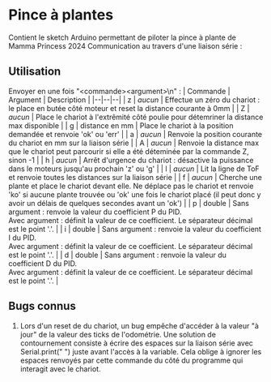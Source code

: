# Pince à plantes
Contient le sketch Arduino permettant de piloter la pince à plante de Mamma Princess 2024
Communication au travers d'une liaison série :

## Utilisation
Envoyer en une fois "\<commande>\<argument>\n" :
| Commande | Argument | Description |
|--|--|--|
| z | *aucun* | Effectue un zéro du chariot : le place en butée côté moteur et reset la distance courante à 0mm |
| Z | *aucun* | Place le chariot à l'extrêmité côté poulie pour détemriner la distance max disponible |
| g | distance en mm | Place le chariot à la position demandée et renvoie 'ok' ou 'err' |
| a | *aucun* | Renvoie la position courante du chariot en mm sur la liaison série |
| A | *aucun* | Renvoie la distance  max que le chariot peut parcourir si elle a été déteminée par la commande Z, sinon -1 |
| h | *aucun* | Arrêt d'urgence du chariot : désactive la puissance dans le moteurs jusqu'au prochain 'z' ou 'g' |
| l | *aucun* | Lit la ligne de ToF et renvoie toutes les distances sur la liaison série |
| f | *aucun* | Cherche une plante et place le chariot devant elle. Ne déplace pas le chariot et renvoie 'ko' si aucune plante trouvée ou 'ok' une fois le chariot placé (il peut donc y avoir un délais de quelques secondes avant un 'ok') |
| p | double | Sans argument : renvoie la valeur du coefficient P du PID.<br>Avec argument : définit la valeur de ce coefficient. Le séparateur décimal est le point '.'. |
| i | double | Sans argument : renvoie la valeur du coefficient I du PID.<br>Avec argument : définit la valeur de ce coefficient. Le séparateur décimal est le point '.'. |
| d | double | Sans argument : renvoie la valeur du coefficient D du PID.<br>Avec argument : définit la valeur de ce coefficient. Le séparateur décimal est le point '.'. |

## Bugs connus
1. Lors d'un reset de du chariot, un bug empêche d'accéder à la valeur "à jour" de la valeur des ticks de l'odométrie. Une solution de contournement consiste à écrire des espaces sur la liaison série avec Serial.print(" ") juste avant l'accès à la variable. Cela oblige à ignorer les espaces renvoyés par cette commande du côté du programme qui interagit avec le chariot.
